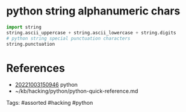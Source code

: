 # python string alphanumeric chars
```python
import string
string.ascii_uppercase + string.ascii_lowercase + string.digits
# python string special punctuation characters
string.punctuation
```

# References
- [20221003150946](/zet/20221003150946/README.md) python
- ~/kb/hacking/python/python-quick-reference.md

Tags:
    #assorted #hacking #python
